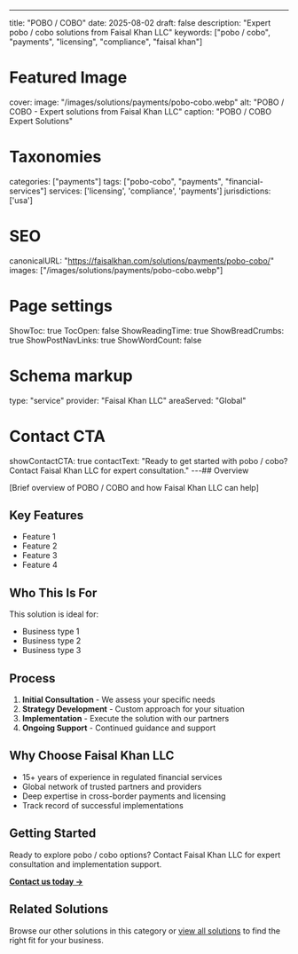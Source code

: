 ---
title: "POBO / COBO"
date: 2025-08-02
draft: false
description: "Expert pobo / cobo solutions from Faisal Khan LLC"
keywords: ["pobo / cobo", "payments", "licensing", "compliance", "faisal khan"]

# Featured Image
cover:
    image: "/images/solutions/payments/pobo-cobo.webp"
    alt: "POBO / COBO - Expert solutions from Faisal Khan LLC"
    caption: "POBO / COBO Expert Solutions"

# Taxonomies
categories: ["payments"]
tags: ["pobo-cobo", "payments", "financial-services"]
services: ['licensing', 'compliance', 'payments']
jurisdictions: ['usa']

# SEO
canonicalURL: "https://faisalkhan.com/solutions/payments/pobo-cobo/"
images: ["/images/solutions/payments/pobo-cobo.webp"]

# Page settings
ShowToc: true
TocOpen: false
ShowReadingTime: true
ShowBreadCrumbs: true
ShowPostNavLinks: true
ShowWordCount: false

# Schema markup
type: "service"
provider: "Faisal Khan LLC"
areaServed: "Global"

# Contact CTA
showContactCTA: true
contactText: "Ready to get started with pobo / cobo? Contact Faisal Khan LLC for expert consultation."
---## Overview

[Brief overview of POBO / COBO and how Faisal Khan LLC can help]

## Key Features

- Feature 1
- Feature 2  
- Feature 3
- Feature 4

## Who This Is For

This solution is ideal for:

- Business type 1
- Business type 2
- Business type 3

## Process

1. **Initial Consultation** - We assess your specific needs
2. **Strategy Development** - Custom approach for your situation  
3. **Implementation** - Execute the solution with our partners
4. **Ongoing Support** - Continued guidance and support

## Why Choose Faisal Khan LLC

- 15+ years of experience in regulated financial services
- Global network of trusted partners and providers
- Deep expertise in cross-border payments and licensing
- Track record of successful implementations

## Getting Started

Ready to explore pobo / cobo options? Contact Faisal Khan LLC for expert consultation and implementation support.

**[Contact us today →](mailto:contact@faisalkhan.com)**

## Related Solutions

Browse our other solutions in this category or [view all solutions](/solutions/) to find the right fit for your business.
